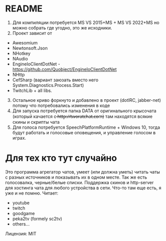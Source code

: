 # README #

1. Для компиляции потребуется MS VS 2015+MS + MS VS 2022+MS но можно собрать где угодно, это же исходники.
2. Проект зависит от 

* Awesomium
* Newtonsoft.Json
* NHotkey
* NAudio
* EngineIoClientDotNet - https://github.com/Quobject/EngineIoClientDotNet
* NHttp
* CefSharp (вариант заюзать вместо него System.Diagnostics.Process.Start)
* TwitchLib + all libs.

3. Остальное криво форкнуто и добавлено в проект (dotIRC, jabber-net) потому что потребовались изменения в коде
4. Для запуска потребуется папка DATA от оригинального крысочата (который качается с  ̶h̶t̶t̶p̶:̶/̶/̶t̶w̶o̶r̶a̶t̶c̶h̶a̶t̶.̶c̶o̶m̶) там находятся всякие скины и скрипты чата
5. Для голоса потребуется SpeechPlatformRuntime + Windows 10, тогда будут работать и голосовые оповещения, и управление голосом в играх.

# Для тех кто тут случайно #
Это программа агрегатор чатов, умеет (или должна уметь) читать чаты с разных источников и показывать их в одном месте. Так же есть голосовалка, черные/белые списки. Поддержка скинов и http-server для хостинга чата для любого устройства в сети. Что-то там еще есть, я уже и не помню.
Читает:

* youtube
* twitch
* goodgame
* peka2tv (formely sc2tv)
* others...

Лицензия: MIT
